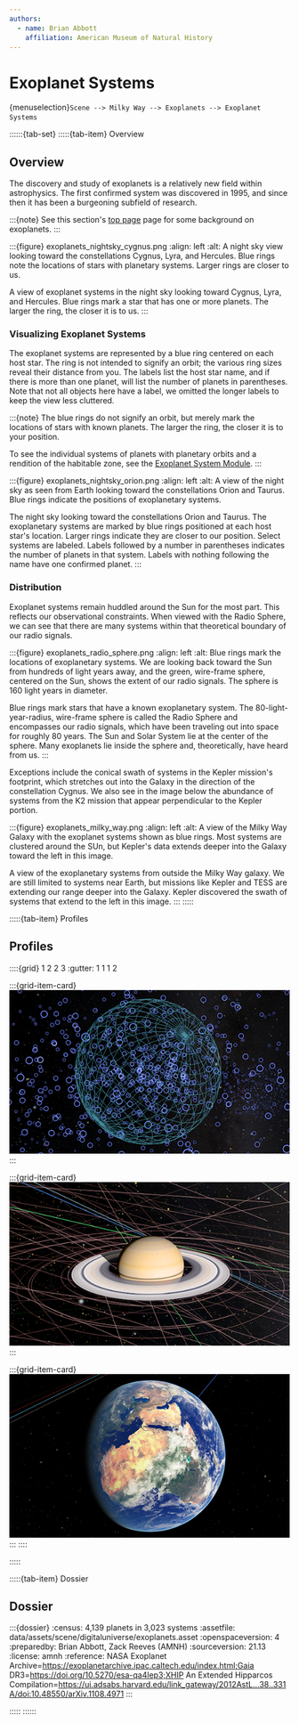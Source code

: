```yaml
---
authors:
  - name: Brian Abbott
    affiliation: American Museum of Natural History
---
```



# Exoplanet Systems

{menuselection}`Scene --> Milky Way --> Exoplanets --> Exoplanet Systems`


::::::{tab-set}
:::::{tab-item} Overview

## Overview

The discovery and study of exoplanets is a relatively new field within astrophysics. The first confirmed system was discovered in 1995, and since then it has been a burgeoning subfield of research.


:::{note}
See this section's [top page](../index) page for some background on exoplanets.
:::


:::{figure} exoplanets_nightsky_cygnus.png
:align: left
:alt: A night sky view looking toward the constellations Cygnus, Lyra, and Hercules. Blue rings note the locations of stars with planetary systems. Larger rings are closer to us.

A view of exoplanet systems in the night sky looking toward Cygnus, Lyra, and Hercules. Blue rings mark a star that has one or more planets. The larger the ring, the closer it is to us. 
:::



### Visualizing Exoplanet Systems

The exoplanet systems are represented by a blue ring centered on each host star. The ring is not intended to signify an orbit; the various ring sizes reveal their distance from you. The labels list the host star name, and if there is more than one planet, will list the number of planets in parentheses. Note that not all objects here have a label, we omitted the longer labels to keep the view less cluttered.

:::{note}
The blue rings do not signify an orbit, but merely mark the locations of stars with known planets. The larger the ring, the closer it is to your position.

To see the individual systems of planets with planetary orbits and a rendition of the habitable zone, see the [Exoplanet System Module](../exoplanet-system-module/index).
:::


:::{figure} exoplanets_nightsky_orion.png
:align: left
:alt: A view of the night sky as seen from Earth looking toward the constellations Orion and Taurus. Blue rings indicate the positions of exoplanetary systems.

The night sky looking toward the constellations Orion and Taurus. The exoplanetary systems are marked by blue rings positioned at each host star's location. Larger rings indicate they are closer to our position. Select systems are labeled. Labels followed by a number in parentheses indicates the number of planets in that system. Labels with nothing following the name have one confirmed planet.
:::


### Distribution

Exoplanet systems remain huddled around the Sun for the most part. This reflects our observational constraints. When viewed with the Radio Sphere, we can see that there are many systems within that theoretical boundary of our radio signals.


:::{figure} exoplanets_radio_sphere.png
:align: left
:alt: Blue rings mark the locations of exoplanetary systems. We are looking back toward the Sun from hundreds of light years away, and the green, wire-frame sphere, centered on the Sun, shows the extent of our radio signals. The sphere is 160 light years in diameter.

Blue rings mark stars that have a known exoplanetary system. The 80-light-year-radius, wire-frame sphere is called the Radio Sphere and encompasses our radio signals, which have been traveling out into space for roughly 80 years. The Sun and Solar System lie at the center of the sphere. Many exoplanets lie inside the sphere and, theoretically, have heard from us.
:::



Exceptions include the conical swath of systems in the Kepler mission's footprint, which stretches out into the Galaxy in the direction of the constellation Cygnus. We also see in the image below the abundance of systems from the K2 mission that appear perpendicular to the Kepler portion.


:::{figure} exoplanets_milky_way.png
:align: left
:alt: A view of the Milky Way Galaxy with the exoplanet systems shown as blue rings. Most systems are clustered around the SUn, but Kepler's data extends deeper into the Galaxy toward the left in this image.

A view of the exoplanetary systems from outside the Milky Way galaxy. We are still limited to systems near Earth, but missions like Kepler and TESS are extending our range deeper into the Galaxy. Kepler discovered the swath of systems that extend to the left in this image.
:::
:::::


:::::{tab-item} Profiles

## Profiles

::::{grid} 1 2 2 3
:gutter: 1 1 1 2

:::{grid-item-card} [](/profiles/default/index)
[![default profile](/profiles/default/profile_default_icon.png)](/profiles/default/index)
:::


:::{grid-item-card} [](/profiles/default-full/index)
[![default-full profile](/profiles/default-full/profile_default_full_icon.png)](/profiles/default-full/index)
:::


:::{grid-item-card} [](/profiles/offline/index)
[![offline profile](/profiles/offline/profile_offline_icon.png)](/profiles/offline/index)
:::
::::

:::::


:::::{tab-item} Dossier

## Dossier

:::{dossier}
:census: 4,139 planets in 3,023 systems
:assetfile: data/assets/scene/digitaluniverse/exoplanets.asset
:openspaceversion: 4
:preparedby: Brian Abbott, Zack Reeves (AMNH)
:sourceversion: 21.13
:license: amnh
:reference: NASA Exoplanet Archive=https://exoplanetarchive.ipac.caltech.edu/index.html;Gaia DR3=https://doi.org/10.5270/esa-qa4lep3;XHIP An Extended Hipparcos Compilation=https://ui.adsabs.harvard.edu/link_gateway/2012AstL...38..331A/doi:10.48550/arXiv.1108.4971
:::

:::::
::::::
